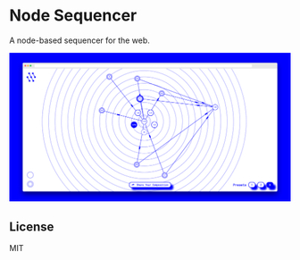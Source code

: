 # Node Sequencer

A node-based sequencer for the web.

![Screenshot](docs/screenshot.png)

## License

MIT
